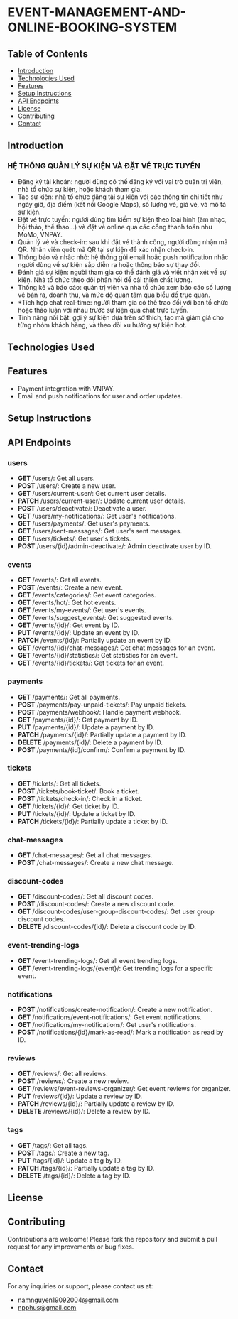 # EVENT-MANAGEMENT-AND-ONLINE-BOOKING-SYSTEM

## Table of Contents
- [Introduction](#introduction)
- [Technologies Used](#technologies-used)
- [Features](#features)
- [Setup Instructions](#setup-instructions)
- [API Endpoints](#aPI-endpoints)
- [License](#license)
- [Contributing](#contributing)
- [Contact](#contact)
## Introduction
### HỆ THỐNG QUẢN LÝ SỰ KIỆN VÀ ĐẶT VÉ TRỰC TUYẾN
- Đăng ký tài khoản: người dùng có thể đăng ký với vai trò quản trị viên, nhà tổ chức sự
kiện, hoặc khách tham gia.
- Tạo sự kiện: nhà tổ chức đăng tải sự kiện với các thông tin chi tiết như ngày giờ, địa
điểm (kết nối Google Maps), số lượng vé, giá vé, và mô tả sự kiện.
- Đặt vé trực tuyến: người dùng tìm kiếm sự kiện theo loại hình (âm nhạc, hội thảo, thể
thao…) và đặt vé online qua các cổng thanh toán như MoMo, VNPAY.
- Quản lý vé và check-in: sau khi đặt vé thành công, người dùng nhận mã QR. Nhân viên
quét mã QR tại sự kiện để xác nhận check-in.
- Thông báo và nhắc nhở: hệ thống gửi email hoặc push notification nhắc người dùng về
sự kiện sắp diễn ra hoặc thông báo sự thay đổi.
- Đánh giá sự kiện: người tham gia có thể đánh giá và viết nhận xét về sự kiện. Nhà tổ
chức theo dõi phản hồi để cải thiện chất lượng.
- Thống kê và báo cáo: quản trị viên và nhà tổ chức xem báo cáo số lượng vé bán ra,
doanh thu, và mức độ quan tâm qua biểu đồ trực quan.
- *Tích hợp chat real-time: người tham gia có thể trao đổi với ban tổ chức hoặc thảo luận
với nhau trước sự kiện qua chat trực tuyến.
- Tính năng nổi bật: gợi ý sự kiện dựa trên sở thích, tạo mã giảm giá cho từng nhóm
khách hàng, và theo dõi xu hướng sự kiện hot.
## Technologies Used
## Features
- Payment integration with VNPAY.
- Email and push notifications for user and order updates.
## Setup Instructions
## API Endpoints
### users
- **GET** /users/: Get all users.
- **POST** /users/: Create a new user.
- **GET** /users/current-user/: Get current user details.
- **PATCH** /users/current-user/: Update current user details.
- **POST** /users/deactivate/: Deactivate a user.
- **GET** /users/my-notifications/: Get user's notifications.
- **GET** /users/payments/: Get user's payments.
- **GET** /users/sent-messages/: Get user's sent messages.
- **GET** /users/tickets/: Get user's tickets.
- **POST** /users/{id}/admin-deactivate/: Admin deactivate user by ID.
### events
- **GET** /events/: Get all events.
- **POST** /events/: Create a new event.
- **GET** /events/categories/: Get event categories.
- **GET** /events/hot/: Get hot events.
- **GET** /events/my-events/: Get user's events.
- **GET** /events/suggest_events/: Get suggested events.
- **GET** /events/{id}/: Get event by ID.
- **PUT** /events/{id}/: Update an event by ID.
- **PATCH** /events/{id}/: Partially update an event by ID.
- **GET** /events/{id}/chat-messages/: Get chat messages for an event.
- **GET** /events/{id}/statistics/: Get statistics for an event.
- **GET** /events/{id}/tickets/: Get tickets for an event.
### payments
- **GET** /payments/: Get all payments.
- **POST** /payments/pay-unpaid-tickets/: Pay unpaid tickets.
- **POST** /payments/webhook/: Handle payment webhook.
- **GET** /payments/{id}/: Get payment by ID.
- **PUT** /payments/{id}/: Update a payment by ID.
- **PATCH** /payments/{id}/: Partially update a payment by ID.
- **DELETE** /payments/{id}/: Delete a payment by ID.
- **POST** /payments/{id}/confirm/: Confirm a payment by ID.
### tickets
- **GET** /tickets/: Get all tickets.
- **POST** /tickets/book-ticket/: Book a ticket.
- **POST** /tickets/check-in/: Check in a ticket.
- **GET** /tickets/{id}/: Get ticket by ID.
- **PUT** /tickets/{id}/: Update a ticket by ID.
- **PATCH** /tickets/{id}/: Partially update a ticket by ID.
### chat-messages
- **GET** /chat-messages/: Get all chat messages.
- **POST** /chat-messages/: Create a new chat message.
### discount-codes
- **GET** /discount-codes/: Get all discount codes.
- **POST** /discount-codes/: Create a new discount code.
- **GET** /discount-codes/user-group-discount-codes/: Get user group discount codes.
- **DELETE** /discount-codes/{id}/: Delete a discount code by ID.
### event-trending-logs
- **GET** /event-trending-logs/: Get all event trending logs.
- **GET** /event-trending-logs/{event}/: Get trending logs for a specific event.
### notifications
- **POST** /notifications/create-notification/: Create a new notification.
- **GET** /notifications/event-notifications/: Get event notifications.
- **GET** /notifications/my-notifications/: Get user's notifications.
- **POST** /notifications/{id}/mark-as-read/: Mark a notification as read by ID.
### reviews
- **GET** /reviews/: Get all reviews.
- **POST** /reviews/: Create a new review.
- **GET** /reviews/event-reviews-organizer/: Get event reviews for organizer.
- **PUT** /reviews/{id}/: Update a review by ID.
- **PATCH** /reviews/{id}/: Partially update a review by ID.
- **DELETE** /reviews/{id}/: Delete a review by ID.
### tags
- **GET** /tags/: Get all tags.
- **POST** /tags/: Create a new tag.
- **PUT** /tags/{id}/: Update a tag by ID.
- **PATCH** /tags/{id}/: Partially update a tag by ID.
- **DELETE** /tags/{id}/: Delete a tag by ID.
## License
## Contributing
Contributions are welcome! Please fork the repository and submit a pull request for any improvements or bug fixes.
## Contact
For any inquiries or support, please contact us at:
- namnguyen19092004@gmail.com
- npphus@gmail.com
